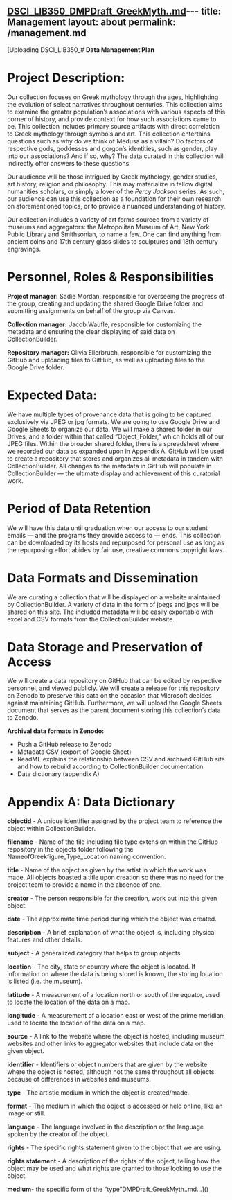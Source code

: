 [DSCI_LIB350_DMPDraft_GreekMyth..md](https://github.com/user-attachments/files/19254466/DSCI_LIB350_DMPDraft_GreekMyth.md)---
title: Management
layout: about
permalink: /management.md
---
[Uploading DSCI_LIB350_# **Data Management Plan**

# Project Description: 

Our collection focuses on Greek mythology through the ages, highlighting the evolution of select narratives throughout centuries. This collection aims to examine the greater population’s associations with various aspects of this corner of history, and provide context for how such associations came to be. This collection includes primary source artifacts with direct correlation to Greek mythology through symbols and art. This collection entertains questions such as why do we think of Medusa as a villain? Do factors of respective gods, goddesses and gorgon’s identities, such as gender, play into our associations? And if so, why? The data curated in this collection will indirectly offer answers to these questions.  

Our audience will be those intrigued by Greek mythology, gender studies, art history, religion and philosophy. This may materialize in fellow digital humanities scholars, or simply a lover of the *Percy Jackson* series. As such, our audience can use this collection as a foundation for their own research on aforementioned topics, or to provide a nuanced understanding of history. 

Our collection includes a variety of art forms sourced from a variety of museums and aggregators: the Metropolitan Museum of Art, New York Public Library and Smithsonian, to name a few. One can find anything from ancient coins and 17th century glass slides to sculptures and 18th century engravings.

# Personnel, Roles & Responsibilities

**Project manager:** Sadie Mordan, responsible for overseeing the progress of the group, creating and updating the shared Google Drive folder and submitting assignments on behalf of the group via Canvas.

**Collection manager:** Jacob Waufle, responsible for customizing the metadata and ensuring the clear displaying of said data on CollectionBuilder.

**Repository manager:** Olivia Ellerbruch, responsible for customizing the GitHub and uploading files to GitHub, as well as uploading files to the Google Drive folder. 

# Expected Data:

We have multiple types of provenance data that is going to be captured exclusively via JPEG or jpg formats. We are going to use Google Drive and Google Sheets to organize our data. We will make a shared folder in our Drives, and a folder within that called “Object\_Folder,” which holds all of our JPEG files. Within the broader shared folder, there is a spreadsheet where we recorded our data as expanded upon in Appendix A. GitHub will be used to create a repository that stores and organizes all metadata in tandem with CollectionBuilder. All changes to the metadata in GitHub will populate in CollectionBuilder — the ultimate display and achievement of this curatorial work.

# Period of Data Retention

We will have this data until graduation when our access to our student emails — and the programs they provide access to — ends. This collection can be downloaded by its hosts and repurposed for personal use as long as the repurposing effort abides by fair use, creative commons copyright laws.

# Data Formats and Dissemination

We are curating a collection that will be displayed on a website maintained by CollectionBuilder. A variety of data in the form of jpegs and jpgs will be shared on this site. The included metadata will be easily exportable with excel and CSV formats from the CollectionBuilder website.

# Data Storage and Preservation of Access

We will create a data repository on GitHub that can be edited by respective personnel, and viewed publicly. We will create a release for this repository on Zenodo to preserve this data on the occasion that Microsoft decides against maintaining GitHub. Furthermore, we will upload the Google Sheets document that serves as the parent document storing this collection’s data to Zenodo. 

**Archival data formats in Zenodo:**

* Push a GitHub release to Zenodo  
* Metadata CSV (export of Google Sheet)  
* ReadME explains the relationship between CSV and archived GitHub site and how to rebuild according to CollectionBuilder documentation  
* Data dictionary (appendix A)

# Appendix A: Data Dictionary

**objectid** \- A unique identifier assigned by the project team to reference the object within CollectionBuilder. 

**filename** \- Name of the file including file type extension within the GitHub repository in the objects folder following the NameofGreekfigure\_Type\_Location naming convention.

**title** \- Name of the object as given by the artist in which the work was made. All objects boasted a title upon creation so there was no need for the project team to provide a name in the absence of one.

**creator** \- The person responsible for the creation, work put into the given object.

**date** \- The approximate time period during which the object was created. 

**description** \- A brief explanation of what the object is, including physical features and other details.

**subject** \- A generalized category that helps to group objects.

**location** \- The city, state or country where the object is located. If information on where the data is being stored is known, the storing location is listed (i.e. the museum).

**latitude** \- A measurement of a location north or south of the equator, used to locate the location of the data on a map.

**longitude** \- A measurement of a location east or west of the prime meridian, used to locate the location of the data on a map.

**source** \- A link to the website where the object is hosted, including museum websites and other links to aggregator websites that include data on the given object.

**identifier** \- Identifiers or object numbers that are given by the website where the object is hosted, although not the same throughout all objects because of differences in websites and museums.

**type** \- The artistic medium in which the object is created/made. 

**format** \- The medium in which the object is accessed or held online, like an image or still.

**language** \- The language involved in the description or the language spoken by the creator of the object.

**rights** \- The specific rights statement given to the object that we are using.

**rights statement** \- A description of the rights of the object, telling how the object may be used and what rights are granted to those looking to use the object.

**medium-** the specific form of the “type”DMPDraft_GreekMyth..md…]()
